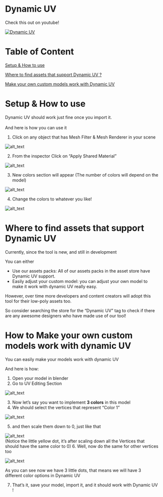 # Dynamic UV

Check this out on youtube!

[![Dynamic UV](https://img.youtube.com/vi/A8AX3aQDVqM/0.jpg)](https://www.youtube.com/watch?v=A8AX3aQDVqM)



# Table of Content

[Setup & How to use](#Setup-&-How-to-use)

[Where to find assets that support Dynamic UV ?](#Where-to-find-assets-that-support-Dynamic-UV)

[Make your own custom models work with Dynamic UV](#How-to-Make-your-own-custom-models-work-with-dynamic-UV)





# Setup & How to use

Dynamic UV should work just fine once you import it. 
\
 \
And here is how you can use it 



1. Click on any object that has Mesh Filter & Mesh Renderer in your scene  

![alt_text](https://shanshel.me/dynamicuv/readme_images/m1.jpg)

2. From the inspector Click on “Apply Shared Material” 

![alt_text](https://shanshel.me/dynamicuv/readme_images/m2.jpg)

3. New colors section will appear (The number of colors will depend on the model) 

![alt_text](https://shanshel.me/dynamicuv/readme_images/m3.jpg)

4. Change the colors to whatever you like!  


![alt_text](https://shanshel.me/dynamicuv/readme_images/m4.jpg)


# Where to find assets that support Dynamic UV

Currently, since the tool is new, and still in development

You can either 



* Use our assets packs: All of our assets packs in the asset store have Dynamic UV support.
* Easily adjust your custom model: you can adjust your own model to make it work with dynamic UV really easy. 



However, over time more developers and content creators will adopt this tool for their low-poly assets too.

So consider searching the store for the “Dynamic UV” tag to check if there are any awesome designers who have made use of our tool!


# How to Make your own custom models work with dynamic UV

You can easily make your models work with dynamic UV

And here is how:



1. Open your model in blender
2. Go to UV Editing Section 


![alt_text](https://shanshel.me/dynamicuv/readme_images/m5.jpg)

3. Now let’s say you want to implement **3 colors** in this model
4. We should select the vertices that represent “Color 1” 

![alt_text](https://shanshel.me/dynamicuv/readme_images/m6.jpg)


5. and then scale them down to 0, just like that  

![alt_text](https://shanshel.me/dynamicuv/readme_images/m7.jpg)
\
(Notice the little yellow dot, it’s after scaling down all the Vertices that should have the same color to 0)
6. Well, now do the same for other vertices too 

![alt_text](https://shanshel.me/dynamicuv/readme_images/m8.jpg)

As you can see now we have 3 little dots, that means we will have 3 different color options in Dynamic UV 

7. That’s it, save your model, import it, and it should work with Dynamic UV !
